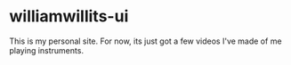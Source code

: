 # williamwillits-ui

This is my personal site. For now, its just got a few videos I've made of me playing instruments.
